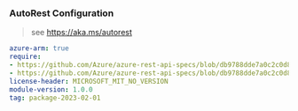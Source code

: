 ### AutoRest Configuration

> see https://aka.ms/autorest

``` yaml
azure-arm: true
require:
- https://github.com/Azure/azure-rest-api-specs/blob/db9788dde7a0c2c0d82e4fdf5f7b4de3843937e3/specification/quota/resource-manager/readme.md
- https://github.com/Azure/azure-rest-api-specs/blob/db9788dde7a0c2c0d82e4fdf5f7b4de3843937e3/specification/quota/resource-manager/readme.go.md
license-header: MICROSOFT_MIT_NO_VERSION
module-version: 1.0.0
tag: package-2023-02-01
```